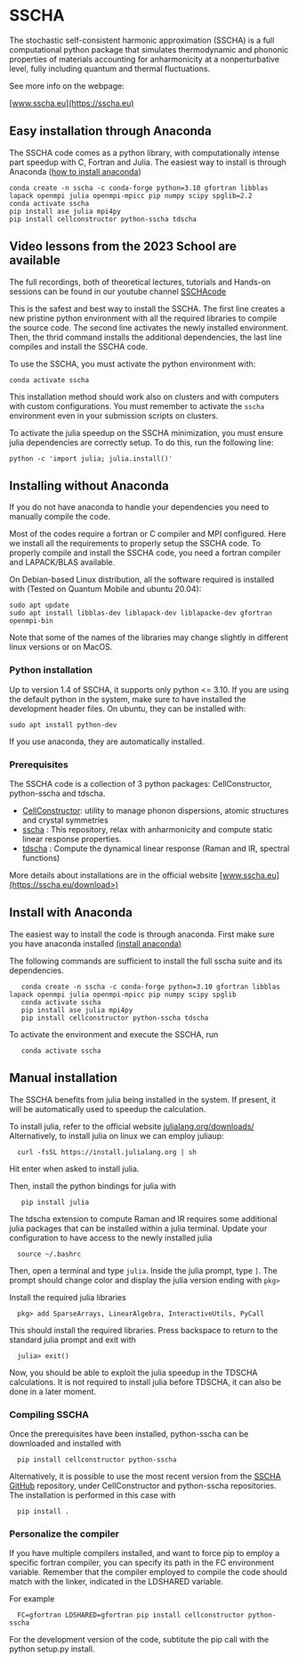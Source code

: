 # SSCHA

The stochastic self-consistent harmonic approximation (SSCHA) is a full computational python package that simulates thermodynamic and phononic properties of materials accounting for anharmonicity at a nonperturbative level, fully including quantum and thermal fluctuations.

See more info on the webpage:

[www.sscha.eu](https://sscha.eu)

## Easy installation through Anaconda

The SSCHA code comes as a python library, with computationally intense part speedup with C, Fortran and Julia. The easiest way to install is through Anaconda ([how to install anaconda](https://www.anaconda.com/download)) 


```
conda create -n sscha -c conda-forge python=3.10 gfortran libblas lapack openmpi julia openmpi-mpicc pip numpy scipy spglib=2.2
conda activate sscha
pip install ase julia mpi4py
pip install cellconstructor python-sscha tdscha
```

## Video lessons from  the 2023 School are available

The full recordings, both of theoretical lectures, tutorials and Hands-on sessions can be found 
in our youtube channel [SSCHAcode](https://www.youtube.com/@SSCHAcode>)

This is the safest and best way to install the SSCHA. The first line creates a new pristine python environment with all the required libraries to compile the source code. The second line activates the newly installed environment. Then, the thrid command installs the additional dependencies, the last line compiles and install the SSCHA code.

To use the SSCHA, you must activate the python environment with:

```
conda activate sscha
```

This installation method should work also on clusters and with computers with custom configurations. You must remember to activate the ``sscha`` environment even in your submission scripts on clusters.

To activate the julia speedup on the SSCHA minimization, you must ensure julia dependencies are correctly setup. To do this, run the following line:

```
python -c 'import julia; julia.install()'
```


## Installing without Anaconda 

If you do not have anaconda to handle your dependencies you need to manually compile the code.

Most of the codes require a fortran or C compiler and MPI configured. Here we install all the requirements to properly setup the SSCHA code. To properly compile and install the SSCHA code, you need a fortran compiler and LAPACK/BLAS available.

On Debian-based Linux distribution, all the software required is installed with (Tested on Quantum Mobile and ubuntu 20.04):
```
sudo apt update
sudo apt install libblas-dev liblapack-dev liblapacke-dev gfortran openmpi-bin
```
Note that some of the names of the libraries may change slightly in different linux versions or on MacOS.

### Python installation

Up to version 1.4 of SSCHA, it supports only python <= 3.10. If you are using the default python in the system, make sure to have installed the development header files. On ubuntu, they can be installed with:

```
sudo apt install python-dev
```

If you use anaconda, they are automatically installed.

### Prerequisites

The SSCHA code is a collection of 3 python packages: CellConstructor, python-sscha and tdscha.

- [CellConstructor](https://github.com/SSCHAcode/CellConstructor>): utility to manage phonon dispersions, atomic structures and crystal symmetries
- [sscha](https://github.com/SSCHAcode/python-sscha>) : This repository, relax with anharmonicity and compute static linear response properties.
- [tdscha](<https://github.com/SSCHAcode/tdscha>) : Compute the dynamical linear response (Raman and IR, spectral functions) 

More details about installations are in the official website [www.sscha.eu](https://sscha.eu/download>)

## Install with Anaconda


The easiest way to install the code is through anaconda.
First make sure you have anaconda installed [(install anaconda)](https://www.anaconda.com/download>)

The following commands are sufficient to install the full sscha suite and its dependencies.

```   
   conda create -n sscha -c conda-forge python=3.10 gfortran libblas lapack openmpi julia openmpi-mpicc pip numpy scipy spglib
   conda activate sscha
   pip install ase julia mpi4py
   pip install cellconstructor python-sscha tdscha
```

To activate the environment and execute the SSCHA, run

```
   conda activate sscha
```


## Manual installation

The SSCHA benefits from julia being installed in the system. If present,
it will be automatically used to speedup the calculation.

To install julia, refer to the official website [julialang.org/downloads/](https://julialang.org/downloads/)
Alternatively, to install julia on linux we can employ juliaup:

```
  curl -fsSL https://install.julialang.org | sh
```

Hit enter when asked to install julia.

Then, install the python bindings for julia with

```
   pip install julia
```

The tdscha extension to compute Raman and IR requires some additional julia packages that can be installed within a julia terminal. Update your configuration to have access to the newly installed julia

```
  source ~/.bashrc
```

Then, open a terminal and type `julia`. Inside the julia prompt, type `]`. The prompt should change color and display the julia version ending with `pkg>`

Install the required julia libraries

```
  pkg> add SparseArrays, LinearAlgebra, InteractiveUtils, PyCall
```

This should install the required libraries. Press backspace to return to the standard julia prompt and exit with

```
  julia> exit()
```

Now, you should be able to exploit the julia speedup in the TDSCHA calculations. It is not required to install julia before TDSCHA, it can also be done in a later moment.


### Compiling SSCHA

Once the prerequisites have been installed, python-sscha can be downloaded and installed with

```
  pip install cellconstructor python-sscha
```

Alternatively, it is possible to use the most recent version from the [SSCHA GitHub](https://github.com/SSCHAcode) repository, under CellConstructor and python-sscha repositories. The installation is performed in this case with


```
  pip install .
```

### Personalize the compiler

If you have multiple compilers installed, and want to force pip to employ a specific fortran compiler, you can specify its path in the FC environment variable. Remember that the compiler employed to compile the code should match with the linker, indicated in the LDSHARED variable.

For example

```
  FC=gfortran LDSHARED=gfortran pip install cellconstructor python-sscha
```


For the development version of the code, subtitute the pip call with the python setup.py install.

